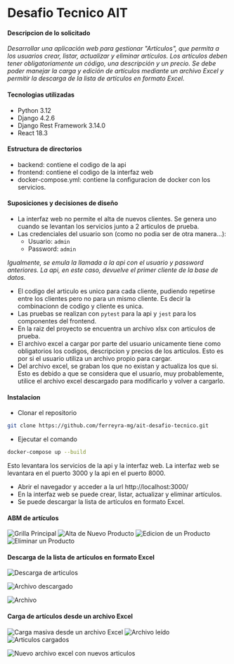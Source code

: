 # Desafio Tecnico AIT

#### Descripcion de lo solicitado

_Desarrollar una aplicación web para gestionar "Artículos", que permita a los usuarios crear, listar, actualizar y eliminar artículos.
Los artículos deben tener obligatoriamente un código, una descripción y un precio.
Se debe poder manejar la carga y edición de artículos mediante un archivo Excel y permitir la descarga de la lista de artículos en formato Excel._

#### Tecnologias utilizadas

-   Python 3.12
-   Django 4.2.6
-   Django Rest Framework 3.14.0
-   React 18.3

#### Estructura de directorios

-   backend: contiene el codigo de la api
-   frontend: contiene el codigo de la interfaz web
-   docker-compose.yml: contiene la configuracion de docker con los servicios.

#### Suposiciones y decisiones de diseño

-   La interfaz web no permite el alta de nuevos clientes. Se genera uno cuando se levantan los servicios junto a 2 articulos de prueba.
-   Las credenciales del usuario son (como no podia ser de otra manera...):
    -   Usuario: `admin`
    -   Password: `admin`

_Igualmente, se emula la llamada a la api con el usuario y password anteriores. La api, en este caso, devuelve el primer cliente de la base de datos._

-   El codigo del articulo es unico para cada cliente, pudiendo repetirse entre los clientes pero no para un mismo cliente. Es decir la combinacionn de codigo y cliente es unica.
-   Las pruebas se realizan con `pytest` para la api y `jest` para los componentes del frontend.
-   En la raiz del proyecto se encuentra un archivo xlsx con articulos de prueba.
-   El archivo excel a cargar por parte del usuario unicamente tiene como obligatorios los codigos, descripcion y precios de los articulos. Esto es por si el usuario utiliza un archivo propio para cargar.
-   Del archivo excel, se graban los que no existan y actualiza los que si. Esto es debido a que se considera que el usuario, muy probablemente, utilice el archivo excel descargado para modificarlo y volver a cargarlo.

#### Instalacion

-   Clonar el repositorio

```sh
git clone https://github.com/ferreyra-mg/ait-desafio-tecnico.git
```

-   Ejecutar el comando

```sh
docker-compose up --build
```

Esto levantara los servicios de la api y la interfaz web. La interfaz web se levantara en el puerto 3000 y la api en el puerto 8000.

-   Abrir el navegador y acceder a la url http://localhost:3000/
-   En la interfaz web se puede crear, listar, actualizar y eliminar artículos.
-   Se puede descargar la lista de artículos en formato Excel.

#### ABM de artículos

![Grilla Principal](imgs/image.png)
![Alta de Nuevo Producto](imgs/image-1.png)
![Edicion de un Producto](imgs/image-2.png)
![Eliminar un Producto](imgs/image-3.png)

#### Descarga de la lista de artículos en formato Excel

![Descarga de articulos](imgs/image-5.png)

![Archivo descargado](imgs/image-6.png)

![Archivo](imgs/image-7.png)

#### Carga de artículos desde un archivo Excel

![Carga masiva desde un archivo Excel](imgs/image-4.png)
![Archivo leído](imgs/image-8.png)
![Articulos cargados](imgs/image-9.png)

![Nuevo archivo excel con nuevos articulos](imgs/image-10.png)
